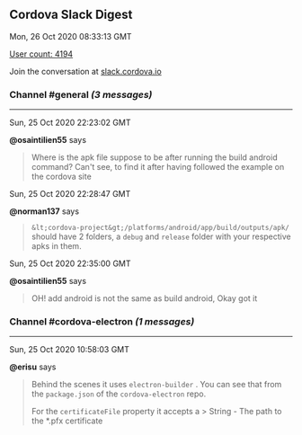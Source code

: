 ## Cordova Slack Digest
Mon, 26 Oct 2020 08:33:13 GMT

[User count: 4194](https://cordova.slack.com/)


Join the conversation at [slack.cordova.io](http://slack.cordova.io/)

### __Channel #general__ _(3 messages)_
---

Sun, 25 Oct 2020 22:23:02 GMT

__@osaintilien55__ says 
> Where is the apk file suppose to be after running the build android command? Can't see, to find it after having followed the example on the cordova site
> 

Sun, 25 Oct 2020 22:28:47 GMT

__@norman137__ says 
> `&lt;cordova-project&gt;/platforms/android/app/build/outputs/apk/`  should have 2 folders, a `debug` and `release` folder with your respective apks in them.
> 

Sun, 25 Oct 2020 22:35:00 GMT

__@osaintilien55__ says 
> OH! add android is not the same as build android, Okay got it
> 

### __Channel #cordova-electron__ _(1 messages)_
---

Sun, 25 Oct 2020 10:58:03 GMT

__@erisu__ says 
> Behind the scenes it uses `electron-builder` . You can see that from the `package.json` of the `cordova-electron` repo.
> 
> For the `certificateFile` property it accepts a
> &gt; String - The path to the *.pfx certificate
> 
